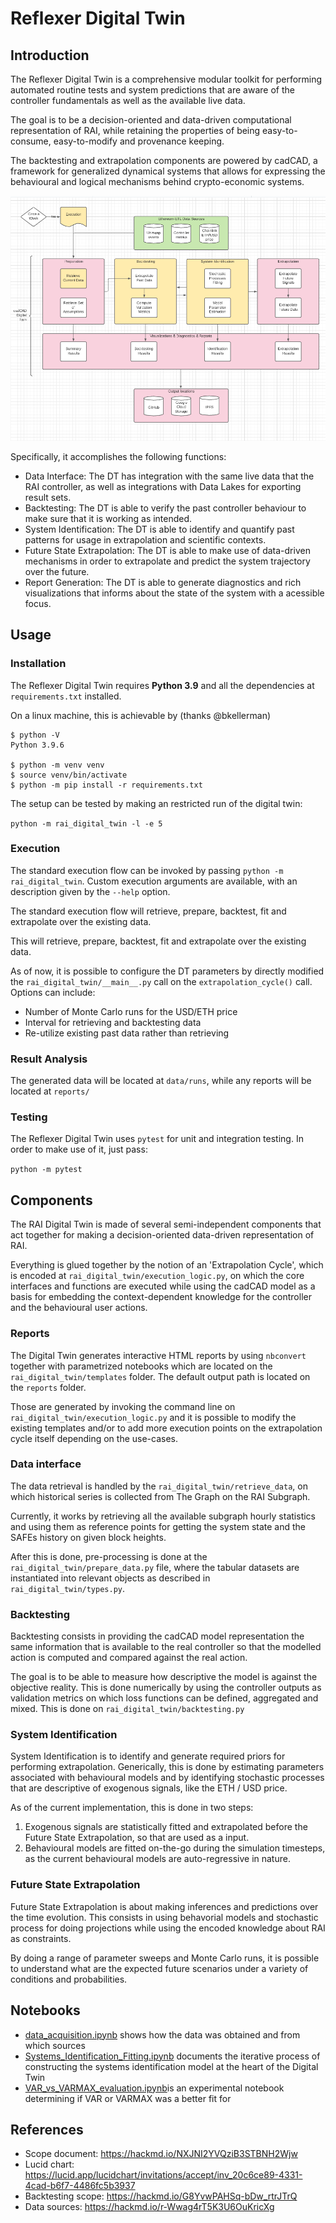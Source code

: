 # Reflexer Digital Twin

## Introduction

The Reflexer Digital Twin is a comprehensive modular toolkit for performing automated routine tests and system predictions that are aware of the controller fundamentals as well as the available live data.

The goal is to be a decision-oriented and data-driven computational
representation of RAI, while retaining the properties of being easy-to-consume,
easy-to-modify and provenance keeping.

The backtesting and extrapolation components are powered by cadCAD, a framework for generalized dynamical systems that allows for expressing the behavioural and logical mechanisms behind crypto-economic systems.

![RAI Digital Twin Components Diagram](assets/dt-components.png)

Specifically, it accomplishes the following functions:

- Data Interface: The DT has integration with the same live data that the RAI controller, as well as integrations with Data Lakes for exporting result sets.
- Backtesting: The DT is able to verify the past controller behaviour to make sure that it is working as intended.
- System Identification: The DT is able to identify and quantify past patterns for usage in extrapolation and scientific contexts.
- Future State Extrapolation: The DT is able to make use of data-driven mechanisms in order to extrapolate and predict the system trajectory over the future.
- Report Generation: The DT is able to generate diagnostics and rich visualizations that informs about the state of the system with a acessible focus.

## Usage 

### Installation

The Reflexer Digital Twin requires **Python 3.9** and all the dependencies at `requirements.txt` installed. 

On a linux machine, this is achievable by (thanks @bkellerman)

```
$ python -V
Python 3.9.6

$ python -m venv venv
$ source venv/bin/activate
$ python -m pip install -r requirements.txt 
```

The setup can be tested by making an restricted run of the digital twin:

`python -m rai_digital_twin -l -e 5`

### Execution

The standard execution flow can be invoked by passing `python -m rai_digital_twin`. Custom execution arguments are available, with an description given by the `--help` option.

The standard execution flow will retrieve, prepare, backtest, fit and extrapolate over the existing data.

This will retrieve, prepare, backtest, fit and extrapolate over the existing 
data.

As of now, it is possible to configure the DT parameters by directly modified 
the `rai_digital_twin/__main__.py` call on the `extrapolation_cycle()` call. 
Options can include:

- Number of Monte Carlo runs for the USD/ETH price
- Interval for retrieving and backtesting data
- Re-utilize existing past data rather than retrieving

### Result Analysis

The generated data will be located at `data/runs`, while any reports will be 
located at `reports/`

### Testing

The Reflexer Digital Twin uses `pytest` for unit and integration testing. 
In order to make use of it, just pass:

``python -m pytest``
## Components

The RAI Digital Twin is made of several semi-independent components that act 
together for making a decision-oriented data-driven representation of RAI.

Everything is glued together by the notion of an 'Extrapolation Cycle',
which is encoded at `rai_digital_twin/execution_logic.py`, on which the
core interfaces and functions are executed while using the cadCAD model as a 
basis for embedding the context-dependent knowledge for the controller and
the behavioural user actions.

### Reports

The Digital Twin generates interactive HTML reports by using `nbconvert`
together with parametrized notebooks which are located on the
 `rai_digital_twin/templates` folder. The default output path is located
 on the `reports` folder.

Those are generated by invoking the command line on 
`rai_digital_twin/execution_logic.py` and it is possible to modify the existing
templates and/or to add more execution points on the extrapolation cycle itself 
depending on the use-cases.

### Data interface

The data retrieval is handled by the `rai_digital_twin/retrieve_data`, on which
historical series is collected from The Graph on the RAI Subgraph. 

Currently, it works by retrieving all the available subgraph hourly statistics
and using them as reference points for getting the system state and the
SAFEs history on given block heights.

After this is done, pre-processing is done at the 
`rai_digital_twin/prepare_data.py` file, where the tabular datasets are
instantiated into relevant objects as described in `rai_digital_twin/types.py`.

### Backtesting

Backtesting consists in providing the cadCAD model representation the same
information that is available to the real controller so that the modelled
action is computed and compared against the real action.

The goal is to be able to measure how descriptive the model is against the
objective reality. This is done numerically by using the controller outputs
as validation metrics on which loss functions can be defined, aggregated
and mixed. This is done on `rai_digital_twin/backtesting.py`
### System Identification

System Identification is to identify and generate required priors for performing
extrapolation. Generically, this is done by estimating parameters associated
with behavioural models and by identifying stochastic processes that are 
descriptive of exogenous signals, like the ETH / USD price.

As of the current implementation, this is done in two steps:

1. Exogenous signals are statistically fitted and extrapolated before the 
Future State Extrapolation, so that are used as a input.
2. Behavioural models are fitted on-the-go during the simulation timesteps, as
the current behavioural models are auto-regressive in nature.
### Future State Extrapolation

Future State Extrapolation is about making inferences and predictions over 
the time evolution. This consists in using behavorial models and stochastic
process for doing projections while using the encoded knowledge about RAI as
constraints.

By doing a range of parameter sweeps and Monte Carlo runs, it is possible to
understand what are the expected future scenarios under a variety of conditions
and probabilities.


## Notebooks
* [data_acquisition.ipynb](notebooks/data_acquisition.ipynb) shows how the data was obtained and from which sources
* [Systems_Identification_Fitting.ipynb](notebooks/Systems_Identification_Fitting.ipynb) documents the iterative process of constructing the systems identification model at the heart of the Digital Twin
* [VAR_vs_VARMAX_evaluation.ipynb](notebooks/VAR_vs_VARMAX_evaluation.ipynb)is an experimental notebook determining if VAR or VARMAX was a better fit for 

## References

- Scope document: https://hackmd.io/NXJNI2YVQziB3STBNH2Wjw
- Lucid chart: https://lucid.app/lucidchart/invitations/accept/inv_20c6ce89-4331-4cad-b6f7-4486fc5b3937
- Backtesting scope: https://hackmd.io/G8YvwPAHSq-bDw_rtrJTrQ
- Data sources: https://hackmd.io/r-Wwag4rT5K3U6OuKricXg
